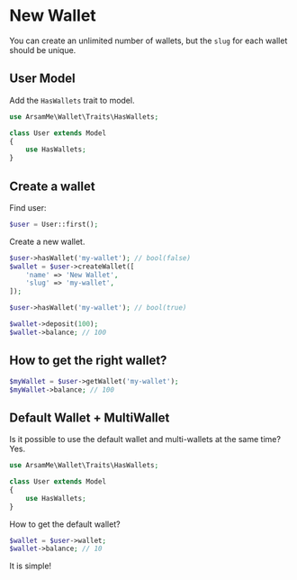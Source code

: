 # New Wallet

You can create an unlimited number of wallets, but the `slug` for each wallet should be unique.

## User Model

Add the `HasWallets` trait to model.

```php
use ArsamMe\Wallet\Traits\HasWallets;

class User extends Model
{
    use HasWallets;
}
```

## Create a wallet

Find user:

```php
$user = User::first(); 
```

Create a new wallet.

```php
$user->hasWallet('my-wallet'); // bool(false)
$wallet = $user->createWallet([
    'name' => 'New Wallet',
    'slug' => 'my-wallet',
]);

$user->hasWallet('my-wallet'); // bool(true)

$wallet->deposit(100);
$wallet->balance; // 100
```

## How to get the right wallet?

```php
$myWallet = $user->getWallet('my-wallet');
$myWallet->balance; // 100
```

## Default Wallet + MultiWallet

Is it possible to use the default wallet and multi-wallets at the same time? Yes.

```php
use ArsamMe\Wallet\Traits\HasWallets;

class User extends Model
{
    use HasWallets;
}
```

How to get the default wallet?

```php
$wallet = $user->wallet;
$wallet->balance; // 10
```

It is simple!
